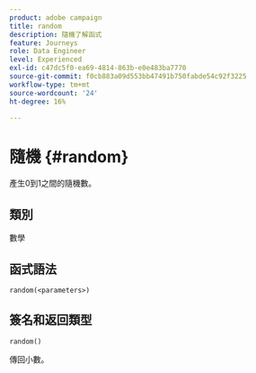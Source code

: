 ```yaml
---
product: adobe campaign
title: random
description: 隨機了解函式
feature: Journeys
role: Data Engineer
level: Experienced
exl-id: c47dc5f0-ea69-4814-863b-e0e483ba7770
source-git-commit: f0cb883a09d553bb47491b750fabde54c92f3225
workflow-type: tm+mt
source-wordcount: '24'
ht-degree: 16%

---
```


# 隨機 {#random}

產生0到1之間的隨機數。

## 類別

數學

## 函式語法

`random(<parameters>)`

## 簽名和返回類型

`random()`

傳回小數。

